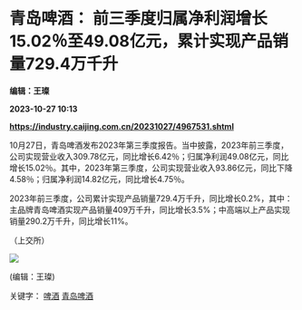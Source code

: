 # 青岛啤酒： 前三季度归属净利润增长15.02％至49.08亿元，累计实现产品销量729.4万千升
**编辑：王璨**

**2023-10-27 10:13**

**https://industry.caijing.com.cn/20231027/4967531.shtml**

10月27日，青岛啤酒发布2023年第三季度报告。当中披露，2023年前三季度，公司实现营业收入309.78亿元，同比增长6.42％；归属净利润49.08亿元，同比增长15.02％。其中，2023年第三季度，公司实现营业收入93.86亿元，同比下降4.58％；归属净利润14.82亿元，同比增长4.75％。

2023年前三季度，公司累计实现产品销量729.4万千升，同比增长0.2%，其中：主品牌青岛啤酒实现产品销量409万千升，同比增长3.5%；中高端以上产品实现销量290.2万千升，同比增长11%。

（上交所）

![](https://tx1.cdn.caijing.com.cn/2014-03-27/114048455.jpg)

(编辑：王璨)

关键字： [啤酒](https://app.caijing.com.cn/tags.php?tag=%E5%95%A4%E9%85%92 "啤酒") [青岛啤酒](https://app.caijing.com.cn/tags.php?tag=%E9%9D%92%E5%B2%9B%E5%95%A4%E9%85%92 "青岛啤酒")